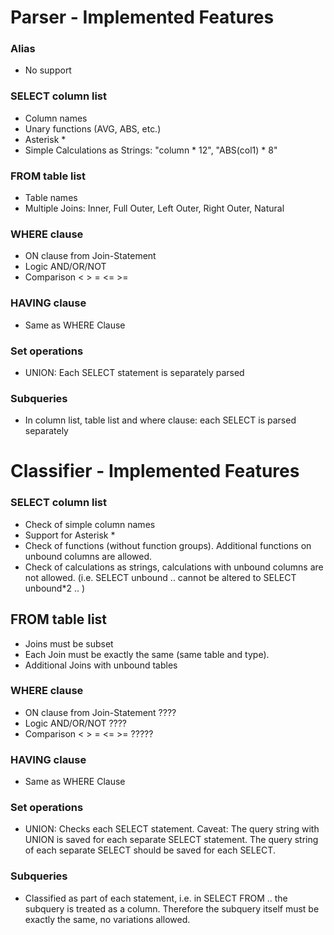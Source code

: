 # Parser - Implemented Features

### Alias

* No support 

### SELECT column list

* Column names
* Unary functions (AVG, ABS, etc.)
* Asterisk *
* Simple Calculations as Strings: "column \* 12", "ABS(col1) \* 8"

### FROM table list

* Table names
* Multiple Joins: Inner, Full Outer, Left Outer, Right Outer, Natural

### WHERE clause

* ON clause from Join-Statement 
* Logic AND/OR/NOT
* Comparison < > = <= >=

### HAVING clause

* Same as WHERE Clause

### Set operations

* UNION: Each SELECT statement is separately parsed

### Subqueries

* In column list, table list and where clause: each SELECT is parsed separately



# Classifier - Implemented Features

### SELECT column list

* Check of simple column names
* Support for Asterisk * 
* Check of functions (without function groups). Additional functions on unbound columns are allowed.
* Check of calculations as strings, calculations with unbound columns are not allowed. (i.e. SELECT unbound .. cannot be altered to SELECT unbound*2 .. )

## FROM table list

* Joins must be subset
* Each Join must be exactly the same (same table and type).
* Additional Joins with unbound tables

### WHERE clause

* ON clause from Join-Statement ???? 
* Logic AND/OR/NOT  ????
* Comparison < > = <= >= ?????


### HAVING clause

* Same as WHERE Clause

### Set operations

* UNION: Checks each SELECT statement. Caveat: The query string with UNION is saved for each separate SELECT statement. The query string of each separate SELECT should be saved for each SELECT.

### Subqueries

* Classified as part of each statement, i.e. in SELECT <subquery> FROM .. the subquery is treated as a column. Therefore the subquery itself must be exactly the same, no variations allowed. 

